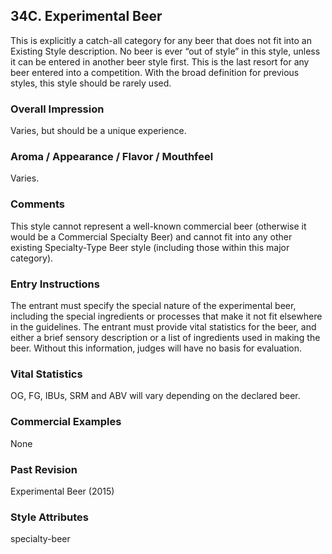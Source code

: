 ## 34C. Experimental Beer

This is explicitly a catch-all category for any beer that does not fit into an Existing Style description. No beer is ever “out of style” in this style, unless it can be entered in another beer style first. This is the last resort for any beer entered into a competition. With the broad definition for previous styles, this style should be rarely used.

### Overall Impression

Varies, but should be a unique experience.

### Aroma / Appearance / Flavor / Mouthfeel

Varies.

### Comments

This style cannot represent a well-known commercial beer (otherwise it would be a Commercial Specialty Beer) and cannot fit into any other existing Specialty-Type Beer style (including those within this major category).

### Entry Instructions

The entrant must specify the special nature of the experimental beer, including the special ingredients or processes that make it not fit elsewhere in the guidelines. The entrant must provide vital statistics for the beer, and either a brief sensory description or a list of ingredients used in making the beer. Without this information, judges will have no basis for evaluation.

### Vital Statistics

OG, FG, IBUs, SRM and ABV will vary depending on the declared beer.

### Commercial Examples

None

### Past Revision

Experimental Beer (2015)

### Style Attributes

specialty-beer

